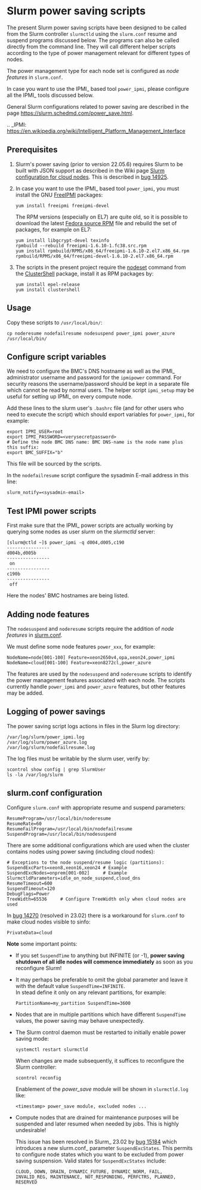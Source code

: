 Slurm power saving scripts
==========================

The present Slurm power saving scripts have been designed to be called from the Slurm controller ```slurmctld```
using the ```slurm.conf``` resume and suspend programs discussed below.
The programs can also be called directly from the command line.
They will call different helper scripts according to the type of power management relevant for different types of nodes.

The power management type for each node set is configured as *node features* in ```slurm.conf```.

In case you want to use the IPMI_ based tool ```power_ipmi```, please configure all the IPMI_ tools discussed below.

General Slurm configurations related to power saving are described in the page https://slurm.schedmd.com/power_save.html.

.. _IPMI: https://en.wikipedia.org/wiki/Intelligent_Platform_Management_Interface

Prerequisites
-------------

1. Slurm's power saving (prior to version 22.05.6) requires Slurm to be built with JSON support as described in the Wiki page
   [Slurm configuration for cloud nodes](https://wiki.fysik.dtu.dk/Niflheim_system/Slurm_cloud_bursting/#slurm-configuration-for-cloud-nodes).
   This is described in [bug 14925](https://bugs.schedmd.com/show_bug.cgi?id=14925).

2. In case you want to use the IPMI_ based tool ```power_ipmi```, 
   you must install the GNU [FreeIPMI](https://www.gnu.org/software/freeipmi/) packages:
   ```
   yum install freeipmi freeipmi-devel
   ```
   The RPM versions (especially on EL7) are quite old, so it is possible to download the latest [Fedora source RPM](https://src.fedoraproject.org/rpms/freeipmi)
   file and rebuild the set of packages, for example on EL7:
   ```
   yum install libgcrypt-devel texinfo
   rpmbuild --rebuild freeipmi-1.6.10-1.fc38.src.rpm
   yum install rpmbuild/RPMS/x86_64/freeipmi-1.6.10-2.el7.x86_64.rpm rpmbuild/RPMS/x86_64/freeipmi-devel-1.6.10-2.el7.x86_64.rpm
   ```

3. The scripts in the present project require the [nodeset](https://clustershell.readthedocs.io/en/latest/tools/nodeset.html) command from the
   [ClusterShell](https://wiki.fysik.dtu.dk/Niflheim_system/Slurm_operations/#clustershell) package,
   install it as RPM packages by:
   ```
   yum install epel-release
   yum install clustershell
   ```

Usage
-----

Copy these scripts to ```/usr/local/bin/```:
```
cp noderesume nodefailresume nodesuspend power_ipmi power_azure /usr/local/bin/
```

Configure script variables
--------------------------

We need to configure the BMC's DNS hostname as well as the IPMI_ administrator username and password for the ```ipmipower``` command.
For security reasons the username/password should be kept in a separate file which cannot be read by normal users.
The helper script ```ipmi_setup``` may be useful for setting up IPMI_ on every compute node.

Add these lines to the slurm user's ```.bashrc``` file (and for other users who need to execute the script)
which should export variables for ```power_ipmi```, for example:
```
export IPMI_USER=root
export IPMI_PASSWORD=<verysecretpassword>
# Define the node BMC DNS name: BMC DNS-name is the node name plus this suffix:
export BMC_SUFFIX="b"
```
This file will be sourced by the scripts.

In the ```nodefailresume``` script configure the sysadmin E-mail address in this line:
```
slurm_notify=<sysadmin-email>
```

Test IPMI power scripts
------------------------

First make sure that the IPMI_ power scripts are actually working by querying some nodes
as user *slurm* on the *slurmctld* server:
```
[slurm@ctld ~]$ power_ipmi -q d004,d005,c190
----------------
d004b,d005b
----------------
 on
----------------
c190b
----------------
 off
```
Here the nodes' BMC hostnames are being listed.

Adding node features
--------------------

The ```nodesuspend``` and ```noderesume``` scripts require the addition of *node features*
in [slurm.conf](https://slurm.schedmd.com/slurm.conf.html#SECTION_NODE-CONFIGURATION).

We must define some node features ```power_xxx```, for example:

```
NodeName=node[001-100] Feature=xeon2650v4,opa,xeon24,power_ipmi
NodeName=cloud[001-100] Feature=xeon8272cl,power_azure
```

The features are used by the ```nodesuspend``` and ```noderesume``` scripts
to identify the power management features associated with each node.
The scripts currently handle ``power_ipmi`` and ``power_azure`` features,
but other features may be added.

Logging of power savings
------------------------

The power saving script logs actions in files in the Slurm log directory:
```
/var/log/slurm/power_ipmi.log
/var/log/slurm/power_azure.log
/var/log/slurm/nodefailresume.log
```
The log files must be writable by the slurm user, verify by:

```
scontrol show config | grep SlurmUser
ls -la /var/log/slurm
```

slurm.conf configuration
------------------------

Configure ```slurm.conf``` with appropriate resume and suspend parameters:
```
ResumeProgram=/usr/local/bin/noderesume
ResumeRate=60
ResumeFailProgram=/usr/local/bin/nodefailresume
SuspendProgram=/usr/local/bin/nodesuspend
```

There are some additional configurations which are used when the cluster contains nodes using power saving (including cloud nodes):

```
# Exceptions to the node suspend/resume logic (partitions):
SuspendExcParts=xeon8,xeon16,xeon24	# Example
SuspendExcNodes=onprem[001-002]		# Example
SlurmctldParameters=idle_on_node_suspend,cloud_dns
ResumeTimeout=600
SuspendTimeout=120
DebugFlags=Power
TreeWidth=65536		# Configure TreeWidth only when cloud nodes are used
```

In [bug 14270](https://bugs.schedmd.com/show_bug.cgi?id=14270) (resolved in 23.02)
there is a workaround for ```slurm.conf``` to make cloud nodes visible to sinfo:
```
PrivateData=cloud
```

**Note** some important points:

* If you set ```SuspendTime``` to anything but INFINITE (or -1), **power saving shutdown of all idle nodes will commence immediately** as soon as you reconfigure Slurm!

* It may perhaps be preferable to omit the global parameter and leave it with the default value ```SuspendTime=INFINITE```.   
  In stead define it only on any relevant partitions, for example:

  ```
  PartitionName=my_partition SuspendTime=3600
  ```

* Nodes that are in multiple partitions which have different ```SuspendTime``` values,
  the power saving may behave unexpectedly.

* The Slurm control daemon must be restarted to initially enable power saving mode:
  ```
  systemctl restart slurmctld
  ```
  When changes are made subsequently, it suffices to reconfigure the Slurm controller:
  ```
  scontrol reconfig
  ```
  Enablement of the *power_save* module will be shown in ```slurmctld.log``` like:
  ```
  <timestamp> power_save module, excluded nodes ...
  ```
* Compute nodes that are drained for maintenance purposes will be suspended and later resumed when needed by jobs.
  This is highly undesirable!   

  This issue has been resolved in Slurm_ 23.02 by [bug 15184](https://bugs.schedmd.com/show_bug.cgi?id=15184) which introduces a new slurm.conf_ parameter ``SuspendExcStates``.
  This permits to configure node states which you want to be excluded from power saving suspension.
  Valid states for ``SuspendExcStates`` include:

  ```
  CLOUD, DOWN, DRAIN, DYNAMIC_FUTURE, DYNAMIC_NORM, FAIL, INVALID_REG, MAINTENANCE, NOT_RESPONDING, PERFCTRS, PLANNED, RESERVED
  ```
